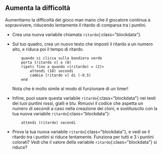 ## Aumenta la difficoltà

Aumentiamo la difficoltà del gioco man mano che il giocatore continua a  sopravvivere, riducendo lentamente il ritardo di comparsa tra i puntini.

+ Crea una nuova variabile chiamata `ritardo`{:class="blockdata"}.

+ Sul tuo quadro, crea un nuovo testo che imposti il ritardo a un numero alto, e riduca poi il tempo di ritardo.

	```blocks
		quando si clicca sulla bandiera verde
		porta [ritardo v] a (8)
		ripeti fino a quando <(ritardo) = (2)>
  			attendi (10) secondi
  			cambia [ritardo v] di (-0.5)
		end
	```

	Nota che è molto simile al modo di funzionare di un timer!

+ Infine, puoi usare questa variabile `ritardo`{:class="blockdata"} nei testi dei tuoi puntini rossi, gialli e blu. Rimuovi il codice che aspetta un numero di secondi a caso nella creazione dei cloni, e sostituiscilo con la tua nuova variabile `ritardo`{:class="blockdata"}:

	```blocks
		attendi (ritardo) secondi
	```

+ Prova la tua nuova variabile `ritardo`{:class="blockdata"}, e vedi se il ritardo tra i puntini si riduce lentamente. Funziona per tutti e 3 i puntini colorati? Vedi che il valore della variabile `ritardo`{:class="blockdata"} si riduce?
